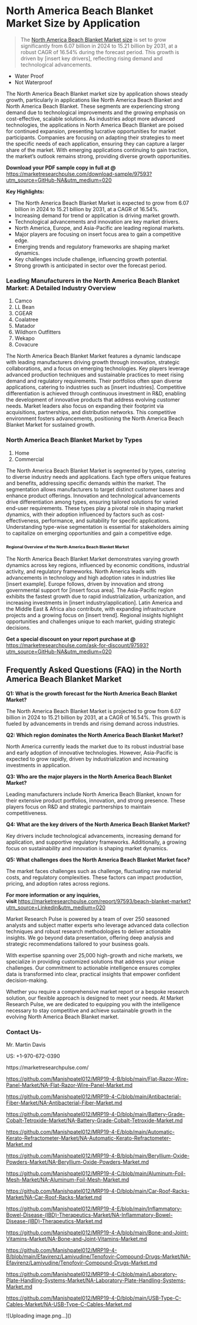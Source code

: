 <h1>North America Beach Blanket Market&nbsp;Size by Application</h1><blockquote><p>The <a href="https://marketresearchpulse.com/download-sample/97593?utm_source=GitHub-NA&amp;utm_medium=020">North America Beach Blanket Market size</a> is set to grow significantly from 6.07 billion in 2024 to 15.21 billion by 2031, at a robust CAGR of 16.54% during the forecast period. This growth is driven by [insert key drivers], reflecting rising demand and technological advancements.</p></blockquote><ul><li>Water Proof<li> Not Waterproof</li></ul><p>The North America Beach Blanket market size by application shows steady growth, particularly in applications like North America Beach Blanket and North America Beach Blanket. These segments are experiencing strong demand due to technological improvements and the growing emphasis on cost-effective, scalable solutions. As industries adopt more advanced technologies, the applications in North America Beach Blanket are poised for continued expansion, presenting lucrative opportunities for market participants. Companies are focusing on adapting their strategies to meet the specific needs of each application, ensuring they can capture a larger share of the market. With emerging applications continuing to gain traction, the market’s outlook remains strong, providing diverse growth opportunities.</p><p><strong>Download your PDF sample copy in full at @ </strong><a href="https://marketresearchpulse.com/download-sample/97593?utm_source=GitHub-NA&amp;utm_medium=020">https://marketresearchpulse.com/download-sample/97593?utm_source=GitHub-NA&amp;utm_medium=020</a></p><p><strong>Key Highlights: </strong></p><ul><li>The North America Beach Blanket Market is expected to grow from 6.07 billion in 2024 to 15.21 billion by 2031, at a CAGR of 16.54%.</li><li>Increasing demand for trend or application is driving market growth.</li><li>Technological advancements and innovation are key market drivers.</li><li>North America, Europe, and Asia-Pacific are leading regional markets.</li><li>Major players are focusing on insert focus area to gain a competitive edge.</li><li>Emerging trends and regulatory frameworks are shaping market dynamics.</li><li>Key challenges include challenge, influencing growth potential.</li><li>Strong growth is anticipated in sector over the forecast period.</li></ul><h3>Leading Manufacturers in the North America Beach Blanket Market: A Detailed Industry Overview</h3><ol><li>Camco</li><li>LL Bean</li><li>CGEAR</li><li>Coalatree</li><li>Matador</li><li>Wildhorn Outfitters</li><li>Wekapo</li><li>Covacure</li></ol><div class="flex max-w-full flex-col flex-grow"><div class="min-h-8 text-message flex w-full flex-col items-end gap-2 whitespace-normal break-words [.text-message+&amp;]:mt-5" dir="auto" data-message-author-role="assistant" data-message-id="fd8432e4-4910-450d-b182-61b7bfb0a01f" data-message-model-slug="gpt-4o"><div class="flex w-full flex-col gap-1 empty:hidden first:pt-[3px]"><div class="markdown prose w-full break-words dark:prose-invert light"><p>The North America Beach Blanket Market features a dynamic landscape with leading manufacturers driving growth through innovation, strategic collaborations, and a focus on emerging technologies. Key players leverage advanced production techniques and sustainable practices to meet rising demand and regulatory requirements. Their portfolios often span diverse applications, catering to industries such as [insert industries]. Competitive differentiation is achieved through continuous investment in R&amp;D, enabling the development of innovative products that address evolving customer needs. Market leaders also focus on expanding their footprint via acquisitions, partnerships, and distribution networks. This competitive environment fosters advancements, positioning the North America Beach Blanket Market for sustained growth.</p></div></div></div></div><h3>North America Beach Blanket Market by Types</h3><ol><li>Home<li> Commercial</li></ol><div class="flex max-w-full flex-col flex-grow"><div class="min-h-8 text-message flex w-full flex-col items-end gap-2 whitespace-normal break-words [.text-message+&amp;]:mt-5" dir="auto" data-message-author-role="assistant" data-message-id="084470be-0bb7-4664-bddf-5156b4f41249" data-message-model-slug="gpt-4o-mini"><div class="flex w-full flex-col gap-1 empty:hidden first:pt-[3px]"><div class="markdown prose w-full break-words dark:prose-invert light"><p>The North America Beach Blanket Market is segmented by types, catering to diverse industry needs and applications. Each type offers unique features and benefits, addressing specific demands within the market. The segmentation allows manufacturers to target distinct customer bases and enhance product offerings. Innovation and technological advancements drive differentiation among types, ensuring tailored solutions for varied end-user requirements. These types play a pivotal role in shaping market dynamics, with their adoption influenced by factors such as cost-effectiveness, performance, and suitability for specific applications. Understanding type-wise segmentation is essential for stakeholders aiming to capitalize on emerging opportunities and gain a competitive edge.</p></div></div></div></div><h3><span style="font-size: 11px;">Regional Overview of the North America Beach Blanket Market</span></h3><div class="flex max-w-full flex-col flex-grow"><div class="min-h-8 text-message flex w-full flex-col items-end gap-2 whitespace-normal break-words [.text-message+&amp;]:mt-5" dir="auto" data-message-author-role="assistant" data-message-id="e9038762-ce64-4e30-91c9-9bd413514231" data-message-model-slug="gpt-4o-mini"><div class="flex w-full flex-col gap-1 empty:hidden first:pt-[3px]"><div class="markdown prose w-full break-words dark:prose-invert light"><p>The North America Beach Blanket Market demonstrates varying growth dynamics across key regions, influenced by economic conditions, industrial activity, and regulatory frameworks. North America leads with advancements in technology and high adoption rates in industries like [insert example]. Europe follows, driven by innovation and strong governmental support for [insert focus area]. The Asia-Pacific region exhibits the fastest growth due to rapid industrialization, urbanization, and increasing investments in [insert industry/application]. Latin America and the Middle East &amp; Africa also contribute, with expanding infrastructure projects and a growing focus on [insert trend]. Regional insights highlight opportunities and challenges unique to each market, guiding strategic decisions.</p></div></div></div></div><p><strong>Get a special discount on your report purchase at @ </strong><a href="https://marketresearchpulse.com/ask-for-discount/97593?utm_source=GitHub-NA&amp;utm_medium=020">https://marketresearchpulse.com/ask-for-discount/97593?utm_source=GitHub-NA&amp;utm_medium=020</a></p><h2>Frequently Asked Questions (FAQ) in the North America Beach Blanket Market</h2><p><strong>Q1: What is the growth forecast for the North America Beach Blanket Market?</strong></p><p>The North America Beach Blanket Market is projected to grow from 6.07 billion in 2024 to 15.21 billion by 2031, at a CAGR of 16.54%. This growth is fueled by advancements in trends and rising demand across industries.</p><p><strong>Q2: Which region dominates the North America Beach Blanket Market?</strong></p><p>North America currently leads the market due to its robust industrial base and early adoption of innovative technologies. However, Asia-Pacific is expected to grow rapidly, driven by industrialization and increasing investments in application.</p><p><strong>Q3: Who are the major players in the North America Beach Blanket Market?</strong></p><p>Leading manufacturers include North America Beach Blanket, known for their extensive product portfolios, innovation, and strong presence. These players focus on R&amp;D and strategic partnerships to maintain competitiveness.</p><p><strong>Q4: What are the key drivers of the North America Beach Blanket Market?</strong></p><p>Key drivers include technological advancements, increasing demand for application, and supportive regulatory frameworks. Additionally, a growing focus on sustainability and innovation is shaping market dynamics.</p><p><strong>Q5: What challenges does the North America Beach Blanket Market face?</strong></p><p>The market faces challenges such as challenge, fluctuating raw material costs, and regulatory complexities. These factors can impact production, pricing, and adoption rates across regions.</p><p><strong>For more information or any inquiries, visit&nbsp;</strong><a href="https://marketresearchpulse.com/report/97593/beach-blanket-market?utm_source=Linkedin&utm_medium=020">https://marketresearchpulse.com/report/97593/beach-blanket-market?utm_source=Linkedin&utm_medium=020</a></p><p>Market Research Pulse is powered by a team of over 250 seasoned analysts and subject matter experts who leverage advanced data collection techniques and robust research methodologies to deliver actionable insights. We go beyond data presentation, offering deep analysis and strategic recommendations tailored to your business goals.</p><p>With expertise spanning over 25,000 high-growth and niche markets, we specialize in providing customized solutions that address your unique challenges. Our commitment to actionable intelligence ensures complex data is transformed into clear, practical insights that empower confident decision-making.</p><p>Whether you require a comprehensive market report or a bespoke research solution, our flexible approach is designed to meet your needs. At Market Research Pulse, we are dedicated to equipping you with the intelligence necessary to stay competitive and achieve sustainable growth in the evolving North America Beach Blanket market.</p><h3><strong>Contact Us-</strong></h3><p>Mr. Martin Davis</p><p>US: +1-970-672-0390</p><p>https://marketresearchpulse.com/</p><p><a href="https://github.com/Manishpatel012/MRP19-4-B/blob/main/Flat-Razor-Wire-Panel-Market/NA-Flat-Razor-Wire-Panel-Market.md">https://github.com/Manishpatel012/MRP19-4-B/blob/main/Flat-Razor-Wire-Panel-Market/NA-Flat-Razor-Wire-Panel-Market.md</a></p><p><a href="https://github.com/Manishpatel012/MRP19-4-C/blob/main/Antibacterial-Fiber-Market/NA-Antibacterial-Fiber-Market.md">https://github.com/Manishpatel012/MRP19-4-C/blob/main/Antibacterial-Fiber-Market/NA-Antibacterial-Fiber-Market.md</a></p><p><a href="https://github.com/Manishpatel012/MRP19-4-D/blob/main/Battery-Grade-Cobalt-Tetroxide-Market/NA-Battery-Grade-Cobalt-Tetroxide-Market.md">https://github.com/Manishpatel012/MRP19-4-D/blob/main/Battery-Grade-Cobalt-Tetroxide-Market/NA-Battery-Grade-Cobalt-Tetroxide-Market.md</a></p><p><a href="https://github.com/Manishpatel012/MRP19-4-E/blob/main/Automatic-Kerato-Refractometer-Market/NA-Automatic-Kerato-Refractometer-Market.md">https://github.com/Manishpatel012/MRP19-4-E/blob/main/Automatic-Kerato-Refractometer-Market/NA-Automatic-Kerato-Refractometer-Market.md</a></p><p><a href="https://github.com/Manishpatel012/MRP19-4-B/blob/main/Beryllium-Oxide-Powders-Market/NA-Beryllium-Oxide-Powders-Market.md">https://github.com/Manishpatel012/MRP19-4-B/blob/main/Beryllium-Oxide-Powders-Market/NA-Beryllium-Oxide-Powders-Market.md</a></p><p><a href="https://github.com/Manishpatel012/MRP19-4-C/blob/main/Aluminum-Foil-Mesh-Market/NA-Aluminum-Foil-Mesh-Market.md">https://github.com/Manishpatel012/MRP19-4-C/blob/main/Aluminum-Foil-Mesh-Market/NA-Aluminum-Foil-Mesh-Market.md</a></p><p><a href="https://github.com/Manishpatel012/MRP19-4-D/blob/main/Car-Roof-Racks-Market/NA-Car-Roof-Racks-Market.md">https://github.com/Manishpatel012/MRP19-4-D/blob/main/Car-Roof-Racks-Market/NA-Car-Roof-Racks-Market.md</a></p><p><a href="https://github.com/Manishpatel012/MRP19-4-E/blob/main/Inflammatory-Bowel-Disease-(IBD)-Therapeutics-Market/NA-Inflammatory-Bowel-Disease-(IBD)-Therapeutics-Market.md">https://github.com/Manishpatel012/MRP19-4-E/blob/main/Inflammatory-Bowel-Disease-(IBD)-Therapeutics-Market/NA-Inflammatory-Bowel-Disease-(IBD)-Therapeutics-Market.md</a></p><p><a href="https://github.com/Manishpatel012/MRP19-4-A/blob/main/Bone-and-Joint-Vitamins-Market/NA-Bone-and-Joint-Vitamins-Market.md">https://github.com/Manishpatel012/MRP19-4-A/blob/main/Bone-and-Joint-Vitamins-Market/NA-Bone-and-Joint-Vitamins-Market.md</a></p><p><a href="https://github.com/Manishpatel012/MRP19-4-B/blob/main/Efavirenz/Lamivudine/Tenofovir-Compound-Drugs-Market/NA-Efavirenz/Lamivudine/Tenofovir-Compound-Drugs-Market.md">https://github.com/Manishpatel012/MRP19-4-B/blob/main/Efavirenz/Lamivudine/Tenofovir-Compound-Drugs-Market/NA-Efavirenz/Lamivudine/Tenofovir-Compound-Drugs-Market.md</a></p><p><a href="https://github.com/Manishpatel012/MRP19-4-C/blob/main/Laboratory-Plate-Handling-Systems-Market/NA-Laboratory-Plate-Handling-Systems-Market.md">https://github.com/Manishpatel012/MRP19-4-C/blob/main/Laboratory-Plate-Handling-Systems-Market/NA-Laboratory-Plate-Handling-Systems-Market.md</a></p><p><a href="https://github.com/Manishpatel012/MRP19-4-D/blob/main/USB-Type-C-Cables-Market/NA-USB-Type-C-Cables-Market.md">https://github.com/Manishpatel012/MRP19-4-D/blob/main/USB-Type-C-Cables-Market/NA-USB-Type-C-Cables-Market.md</a></p>
![Uploading image.png…]()
